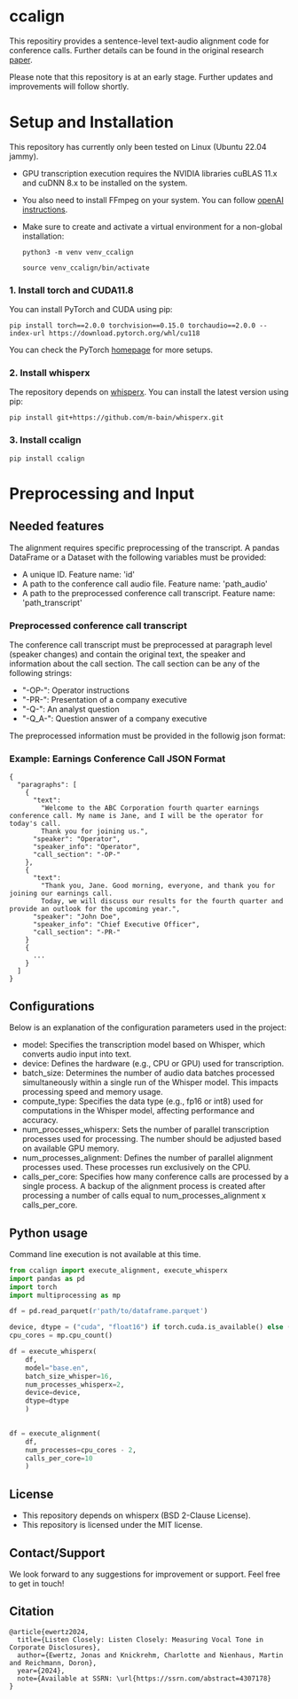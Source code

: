 # ccalign
This repositiry provides a sentence-level text-audio alignment code for conference calls.
Further details can be found in the original research [paper](https://ssrn.com/abstract=4307178).

Please note that this repository is at an early stage. Further updates and improvements will follow shortly.

# Setup and Installation
This repository has currently only been tested on Linux (Ubuntu 22.04 jammy).
- GPU transcription execution requires the NVIDIA libraries cuBLAS 11.x and cuDNN 8.x to be installed on the system.
- You also need to install FFmpeg on your system. You can follow [openAI instructions](https://github.com/openai/whisper#setup).
- Make sure to create and activate a virtual environment for a non-global installation:

    `python3 -m venv venv_ccalign`

    `source venv_ccalign/bin/activate`

### 1. Install torch and CUDA11.8
You can install PyTorch and CUDA using pip:

`pip install torch==2.0.0 torchvision==0.15.0 torchaudio==2.0.0 --index-url https://download.pytorch.org/whl/cu118`

You can check the PyTorch [homepage](https://pytorch.org/get-started/locally/) for more setups.

### 2. Install whisperx
The repository depends on [whisperx](https://github.com/m-bain/whisperX). You can install the latest version using pip:

`pip install git+https://github.com/m-bain/whisperx.git`

### 3. Install ccalign

`pip install ccalign`


# Preprocessing and Input
## Needed features
The alignment requires specific preprocessing of the transcript. A pandas DataFrame or a Dataset with the following variables must be provided: 
- A unique ID. Feature name: 'id'
- A path to the conference call audio file. Feature name: 'path_audio'
- A path to the preprocessed conference call transcript. Feature name: 'path_transcript'
### Preprocessed conference call transcript
The conference call transcript must be preprocessed at paragraph level (speaker changes) and contain the original text, the speaker and information about the call section. The call section can be any of the following strings:
- "-OP-": Operator instructions
- "-PR-": Presentation of a company executive
- "-Q-": An analyst question
- "-Q_A-": Question answer of a company executive

The preprocessed information must be provided in the followig json format:
### Example: Earnings Conference Call JSON Format
```
{
  "paragraphs": [
    {
      "text":
        "Welcome to the ABC Corporation fourth quarter earnings conference call. My name is Jane, and I will be the operator for today's call.
        Thank you for joining us.",
      "speaker": "Operator",
      "speaker_info": "Operator",
      "call_section": "-OP-"
    },
    {
      "text":
        "Thank you, Jane. Good morning, everyone, and thank you for joining our earnings call.
        Today, we will discuss our results for the fourth quarter and provide an outlook for the upcoming year.",
      "speaker": "John Doe",
      "speaker_info": "Chief Executive Officer",
      "call_section": "-PR-"
    }
    {
      ...
    }
  ]
}
```

## Configurations
Below is an explanation of the configuration parameters used in the project:
- model: Specifies the transcription model based on Whisper, which converts audio input into text.
- device: Defines the hardware (e.g., CPU or GPU) used for transcription.
- batch_size: Determines the number of audio data batches processed simultaneously within a single run of the Whisper model.
This impacts processing speed and memory usage.
- compute_type: Specifies the data type (e.g., fp16 or int8) used for computations in the Whisper model, affecting performance and accuracy.
- num_processes_whisperx: Sets the number of parallel transcription processes used for processing. The number should be adjusted based on available GPU memory.
- num_processes_alignment: Defines the number of parallel alignment processes used. These processes run exclusively on the CPU.
- calls_per_core: Specifies how many conference calls are processed by a single process.
A backup of the alignment process is created after processing a number of calls equal to num_processes_alignment x calls_per_core.


## Python usage
Command line execution is not available at this time.
```python
from ccalign import execute_alignment, execute_whisperx
import pandas as pd
import torch
import multiprocessing as mp

df = pd.read_parquet(r'path/to/dataframe.parquet')

device, dtype = ("cuda", "float16") if torch.cuda.is_available() else ("cpu", "float32")
cpu_cores = mp.cpu_count()

df = execute_whisperx(
    df,
    model="base.en",
    batch_size_whisper=16,
    num_processes_whisperx=2,
    device=device,
    dtype=dtype
    )
        

df = execute_alignment(
    df,
    num_processes=cpu_cores - 2,
    calls_per_core=10
    )

```

## License
- This repository depends on whisperx (BSD 2-Clause License).
- This repository is licensed under the MIT license.

## Contact/Support
We look forward to any suggestions for improvement or support.
Feel free to get in touch!

## Citation
```
@article{ewertz2024,
  title={Listen Closely: Listen Closely: Measuring Vocal Tone in Corporate Disclosures},
  author={Ewertz, Jonas and Knickrehm, Charlotte and Nienhaus, Martin and Reichmann, Doron},
  year={2024},
  note={Available at SSRN: \url{https://ssrn.com/abstract=4307178}
}